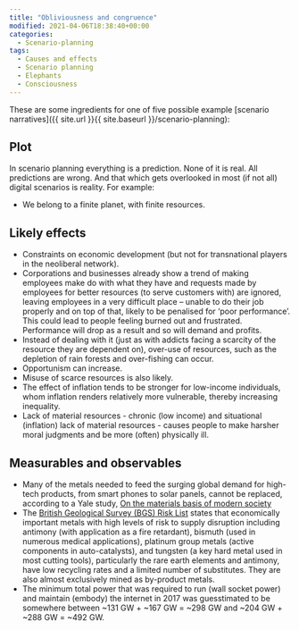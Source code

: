 ```yaml
---
title: "Obliviousness and congruence"
modified: 2021-04-06T18:38:40+00:00
categories:
  - Scenario-planning
tags:
  - Causes and effects
  - Scenario planning
  - Elephants
  - Consciousness
---
```


These are some ingredients for one of five possible example [scenario narratives]({{ site.url }}{{ site.baseurl }}/scenario-planning):

## Plot

In scenario planning everything is a prediction. None of it is real. All predictions are wrong. And that which gets overlooked in most (if not all) digital scenarios is reality. For example:

* We belong to a finite planet, with finite resources.

## Likely effects

* Constraints on economic development (but not for transnational players in the neoliberal network).
* Corporations and businesses already show a trend of making employees make do with what they have and requests made by employees for better resources (to serve customers with) are ignored, leaving employees in a very difficult place – unable to do their job properly and on top of that, likely to be penalised for ‘poor performance’. This could lead to people feeling burned out and frustrated. Performance will drop as a result and so will demand and profits.
* Instead of dealing with it (just as with addicts facing a scarcity of the resource they are dependent on), over-use of resources, such as the depletion of rain forests and over-fishing can occur.
* Opportunism can increase.
* Misuse of scarce resources is also likely.
* The effect of inflation tends to be stronger for low-income individuals, whom inflation renders relatively more vulnerable, thereby increasing inequality.
* Lack of material resources - chronic (low income) and situational (inflation) lack of material resources - causes people to make harsher moral judgments and be more (often) physically ill.

## Measurables and observables

* Many of the metals needed to feed the surging global demand for high-tech products, from smart phones to solar panels, cannot be replaced, according to a Yale study, [On the materials basis of modern society](https://www.pnas.org/content/112/20/6295)
* The [British Geological Survey (BGS) Risk List](https://www2.bgs.ac.uk/mineralsuk/statistics/riskList.html) states that economically important metals with high levels of risk to supply disruption including antimony (with application as a fire retardant), bismuth (used in numerous medical applications), platinum group metals (active components in auto-catalysts), and tungsten (a key hard metal used in most cutting tools), particularly the rare earth elements and antimony, have low recycling rates and a limited number of substitutes. They are also almost exclusively mined as by-product metals. 
* The minimum total power that was required to run (wall socket power) and maintain (embody) the internet in 2017 was guesstimated to be somewhere between ~131 GW + ~167 GW = ~298 GW and ~204 GW + ~288 GW = ~492 GW. 



